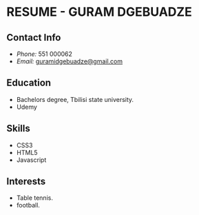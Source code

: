 # RESUME - GURAM DGEBUADZE

## Contact Info

- <em>Phone:</em> 551 000062
- <em>Email:</em> guramidgebuadze@gmail.com

## Education

- Bachelors degree, Tbilisi state university.
- Udemy

## Skills

- CSS3
- HTML5
- Javascript

## Interests

- Table tennis.
- football.
